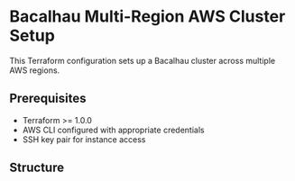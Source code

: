 # Bacalhau Multi-Region AWS Cluster Setup

This Terraform configuration sets up a Bacalhau cluster across multiple AWS regions.

## Prerequisites

- Terraform >= 1.0.0
- AWS CLI configured with appropriate credentials
- SSH key pair for instance access

## Structure 